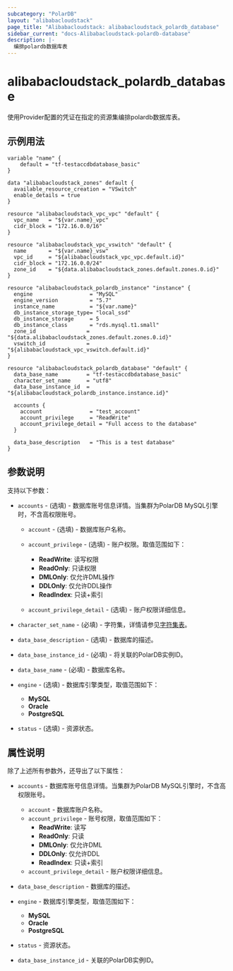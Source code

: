 ```yaml
---
subcategory: "PolarDB"
layout: "alibabacloudstack"
page_title: "Alibabacloudstack: alibabacloudstack_polardb_database"
sidebar_current: "docs-Alibabacloudstack-polardb-database"
description: |- 
  编排polardb数据库表
---
```


# alibabacloudstack_polardb_database

使用Provider配置的凭证在指定的资源集编排polardb数据库表。

## 示例用法

```hcl
variable "name" {
    default = "tf-testaccdbdatabase_basic"
}

data "alibabacloudstack_zones" default {
  available_resource_creation = "VSwitch"
  enable_details = true
}

resource "alibabacloudstack_vpc_vpc" "default" {
  vpc_name   = "${var.name}_vpc"
  cidr_block = "172.16.0.0/16"
}

resource "alibabacloudstack_vpc_vswitch" "default" {
  name       = "${var.name}_vsw"
  vpc_id     = "${alibabacloudstack_vpc_vpc.default.id}"
  cidr_block = "172.16.0.0/24"
  zone_id    = "${data.alibabacloudstack_zones.default.zones.0.id}"
}

resource "alibabacloudstack_polardb_instance" "instance" {
  engine                  = "MySQL"
  engine_version          = "5.7"
  instance_name           = "${var.name}"
  db_instance_storage_type= "local_ssd"
  db_instance_storage     = 5
  db_instance_class       = "rds.mysql.t1.small"
  zone_id                = "${data.alibabacloudstack_zones.default.zones.0.id}"
  vswitch_id             = "${alibabacloudstack_vpc_vswitch.default.id}"
}

resource "alibabacloudstack_polardb_database" "default" {
  data_base_name         = "tf-testaccdbdatabase_basic"
  character_set_name     = "utf8"
  data_base_instance_id  = "${alibabacloudstack_polardb_instance.instance.id}"

  accounts {
    account               = "test_account"
    account_privilege     = "ReadWrite"
    account_privilege_detail = "Full access to the database"
  }

  data_base_description   = "This is a test database"
}
```

## 参数说明

支持以下参数：

  * `accounts` - (选填) - 数据库账号信息详情。当集群为PolarDB MySQL引擎时，不含高权限账号。
    
    * `account` - (选填) - 数据库账户名称。
    
    * `account_privilege` - (选填) - 账户权限。取值范围如下：
      * **ReadWrite**: 读写权限
      * **ReadOnly**: 只读权限
      * **DMLOnly**: 仅允许DML操作
      * **DDLOnly**: 仅允许DDL操作
      * **ReadIndex**: 只读+索引
    
    * `account_privilege_detail` - (选填) - 账户权限详细信息。

  * `character_set_name` - (必填) - 字符集，详情请参见[字符集表](~~99716~~)。

  * `data_base_description` - (选填) - 数据库的描述。

  * `data_base_instance_id` - (必填) - 将关联的PolarDB实例ID。

  * `data_base_name` - (必填) - 数据库名称。

  * `engine` - (选填) - 数据库引擎类型，取值范围如下：
    * **MySQL**
    * **Oracle**
    * **PostgreSQL**

  * `status` - (选填) - 资源状态。

## 属性说明

除了上述所有参数外，还导出了以下属性：

  * `accounts` - 数据库账号信息详情。当集群为PolarDB MySQL引擎时，不含高权限账号。
    * `account` - 数据库账户名称。
    * `account_privilege` - 账号权限，取值范围如下：
      * **ReadWrite**: 读写
      * **ReadOnly**: 只读
      * **DMLOnly**: 仅允许DML
      * **DDLOnly**: 仅允许DDL
      * **ReadIndex**: 只读+索引
    * `account_privilege_detail` - 账户权限详细信息。

  * `data_base_description` - 数据库的描述。

  * `engine` - 数据库引擎类型，取值范围如下：
    * **MySQL**
    * **Oracle**
    * **PostgreSQL**

  * `status` - 资源状态。
  * `data_base_instance_id` - 关联的PolarDB实例ID。